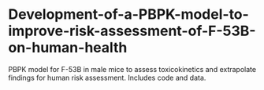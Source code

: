 # Development-of-a-PBPK-model-to-improve-risk-assessment-of-F-53B-on-human-health
PBPK model for F-53B in male mice to assess toxicokinetics and extrapolate findings for human risk assessment. Includes code and data.
